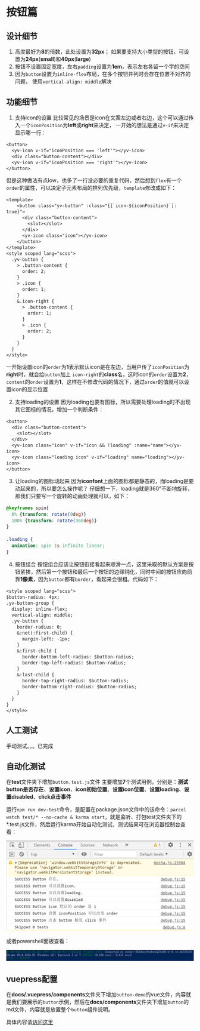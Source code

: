# 按钮篇

## 设计细节
1. 高度最好为**8**的倍数，此处设置为**32px**；
如果要支持大小类型的按钮，可设置为**24px**(**small**)和**40px**(**large**)
2. 按钮不设置固定宽度，左右`padding`设置为**1em**，表示左右各留一个字的空间
3. 因为`button`设置为`inline-flex`布局，在多个按钮并列时会存在位置不对齐的问题，
使用`vertical-align: middle`解决

## 功能细节
1. 支持icon的设置
比较常见的场景是icon在文案左边或者右边，这个可以通过传入一个`iconPosition`为**left**或**right**来决定，
一开始的想法是通过`v-if`来决定显示哪一行：
```vue
<button>
  <yv-icon v-if="iconPosition === 'left'"></yv-icon>
  <div class="button-content"></div>
  <yv-icon v-if="iconPosition === 'right'"></yv-icon>
</button>
```
但是这种做法有点low，也多了一行没必要的重复代码，然后想到`flex`有一个`order`的属性，可以决定子元素布局的排列优先级，`template`修改成如下：
```vue
<template>
    <button class="yv-button" :class="{[`icon-${iconPosition}`]: true}">
      <div class="button-content">
        <slot></slot>
      </div>
      <yv-icon class="icon"></yv-icon>
    </button>
</template>
<style scoped lang="scss">
  .yv-button {
    > .button-content {
      order: 2;
    }
    > .icon {
      order: 1;
    }
    &.icon-right {
      > .button-content {
        order: 1;
      } 
      > .icon {
        order: 2;
      } 
    } 
  }
</style>
```
一开始设置icon的`order`为**1**表示默认icon是在左边，当用户传了`iconPosition`为**right**时，就会给`button`加上
`icon-right`的**class**名，这时icon的`order`设置为**2**，`content`的`order`设置为**1**，这样在不修改代码的情况下，通过`order`的值就可以设置icon的显示位置

2. 支持loading的设置
因为loading也要有图标，所以需要处理loading时不出现其它图标的情况，增加一个判断条件：
```vue
<button>
  <div class="button-content">
    <slot></slot>
  </div>
  <yv-icon class="icon" v-if="icon && !loading" :name="name"></yv-icon>
  <yv-icon class="loading icon" v-if="loading" name="loading"></yv-icon>
</button>
```

3. 让loading的图标动起来
因为**iconfont**上面的图标都是静态的，而loading是要动起来的，所以要怎么操作呢？
仔细想一下，loading就是360°不断地旋转，那我们只要写一个旋转的动画处理就可以，如下：
```css
@keyframes spin{
  0% {transform: rotate(0deg)}
  100% {transform: rotate(360deg)}
}

.loading {
  animation: spin 1s infinite linear;
}
```

4. 按钮组合
按钮组合应该让按钮衔接看起来顺滑一点，这里采取的默认方案是按钮紧挨，然后第一个按钮和最后一个按钮的边缘钝化，同时中间的按钮应向前靠**1像素**，因为`button`都有`border`，看起来会很粗。代码如下：
```vue
<style scoped lang="scss">
$button-radius: 4px;
.yv-button-group {
  display: inline-flex;
  vertical-align: middle;
  .yv-button {
    border-radius: 0;
    &:not(:first-child) {
      margin-left: -1px;
    }
    &:first-child {
      border-bottom-left-radius: $button-radius;
      border-top-left-radius: $button-radius;
    }
    &:last-child {
      border-top-right-radius: $button-radius;
      border-bottom-right-radius: $button-radius;
    }
  }
}
</style>
```

## 人工测试
手动测试。。。已完成

## 自动化测试
在**test**文件夹下增加`button.test.js`文件
主要增加**7**个测试用例，分别是：**测试button是否存在**、**设置icon**、**icon初始位置**、**设置icon位置**、**设置loading**、**设置disabled**、**click点击事件**

运行`npm run dev-test`命令，是配置在package.json文件中的该命令：`parcel watch test/* --no-cache & karma start`，就是监听、打包test文件夹下的*.test.js文件，然后运行karma开始自动化测试，测试结果可在浏览器控制台查看：

![浏览器控制台显示](../public/images/browser.png)

或者powershell面板查看：

![powershell显示](../public/images/powershell.png)

## vuepress配置
在**docs/.vuepress/components**文件夹下增加`button-demo`的vue文件，内容就是我们要展示的`button`示例，然后在**docs/components**文件夹下增加`button`的md文件，内容就是放置整个`button`组件说明。

具体内容请[访问这里](https://ysom.github.io/yvue-ui/components/button.html)